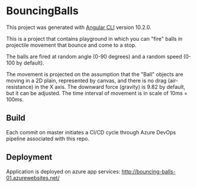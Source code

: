 # BouncingBalls

This project was generated with [Angular CLI](https://github.com/angular/angular-cli) version 10.2.0.

This is a project that contains playground in which you can "fire" balls in projectile movement that bounce and come to a stop. 

The balls are fired at random angle (0-90 degrees) and a random speed (0-100 by default). 

The movement is projected on the assumption that the "Ball" objects are moving in a 2D plain, represented by canvas, and there is no drag (air-resistance) in the X axis. The downward force (gravity) is 9.82 by default, but it can be adjusted. The time interval of movement is in scale of 10ms = 100ms. 

## Build

Each commit on master initiates a CI/CD cycle through Azure DevOps pipeline associated with this repo.

## Deployment

Application is deployed on azure app services: http://bouncing-balls-01.azurewebsites.net/
